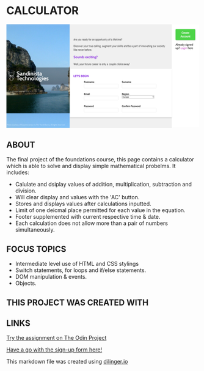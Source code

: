 # CALCULATOR

![](https://github.com/GangOfFour199/Sign-up-form/blob/main/assets/SandinistaTech.png)



## ABOUT

The final project of the foundations course, this page contains a calculator which is able to solve and display simple mathematical probelms. It includes:

- Calulate and dsiplay values of addition, multiplication, subtraction and division.
- Will clear display and values with the 'AC' button.
- Stores and displays values after calculations inputted.
- Limit of one deicmal place permitted for each value in the equation.
- Footer supplemented with current respective time & date.
- Each calculation does not allow more than a pair of numbers simultaneously.

## FOCUS TOPICS

- Intermediate level use of HTML and CSS stylings
- Switch statements, for loops and if/else statements.
- DOM manipulation & events.
- Objects.

## THIS PROJECT WAS CREATED WITH

## LINKS

[Try the assignment on The Odin Project](https://www.theodinproject.com/lessons/foundations-calculator)

[Have a go with the sign-up form here!](https://gangoffour199.github.io/Sign-up-form/)

This markdown file was created using [dilinger.io](https://dillinger.io/)
